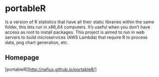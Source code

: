 # portableR

Is a version of R statistics that have all their static libraries within the same folder, this lets run in x86_64 computers. It’s useful when you don’t have access as root to install packages. This project is aimed to run in web servers to build microservices (AWS Lambda) that require R to process data, png chart generation, etc.

## Homepage

[portableR][http://nafiux.github.io/portableR/]
